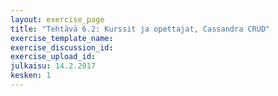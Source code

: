 ```yaml
---
layout: exercise_page
title: "Tehtävä 6.2: Kurssit ja opettajat, Cassandra CRUD"
exercise_template_name: 
exercise_discussion_id: 
exercise_upload_id: 
julkaisu: 14.2.2017
kesken: 1
---
```


